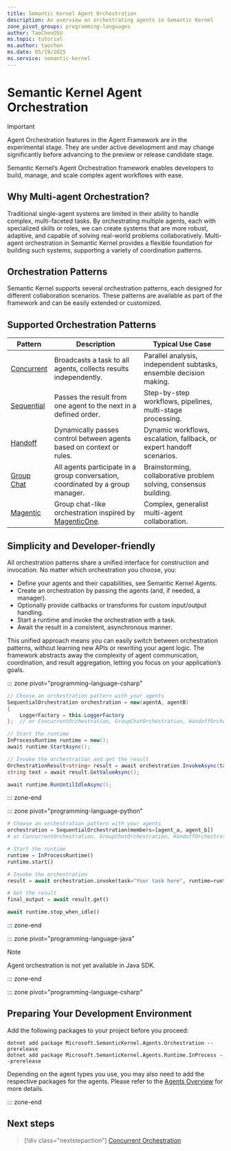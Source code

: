 ```yaml
---
title: Semantic Kernel Agent Orchestration
description: An overview on orchestrating agents in Semantic Kernel
zone_pivot_groups: programming-languages
author: TaoChenOSU
ms.topic: tutorial
ms.author: taochen
ms.date: 05/19/2025
ms.service: semantic-kernel
---
```


# Semantic Kernel Agent Orchestration

> [!IMPORTANT]
> Agent Orchestration features in the Agent Framework are in the experimental stage. They are under active development and may change significantly before advancing to the preview or release candidate stage.

Semantic Kernel’s Agent Orchestration framework enables developers to build, manage, and scale complex agent workflows with ease.

## Why Multi-agent Orchestration?

Traditional single-agent systems are limited in their ability to handle complex, multi-faceted tasks. By orchestrating multiple agents, each with specialized skills or roles, we can create systems that are more robust, adaptive, and capable of solving real-world problems collaboratively. Multi-agent orchestration in Semantic Kernel provides a flexible foundation for building such systems, supporting a variety of coordination patterns.

## Orchestration Patterns

Semantic Kernel supports several orchestration patterns, each designed for different collaboration scenarios. These patterns are available as part of the framework and can be easily extended or customized.

## Supported Orchestration Patterns

| Pattern                       | Description                                                                                                                                                                         | Typical Use Case                                                      |
| ----------------------------- | ----------------------------------------------------------------------------------------------------------------------------------------------------------------------------------- | --------------------------------------------------------------------- |
| [Concurrent](./concurrent.md) | Broadcasts a task to all agents, collects results independently.                                                                                                                    | Parallel analysis, independent subtasks, ensemble decision making.    |
| [Sequential](./sequential.md) | Passes the result from one agent to the next in a defined order.                                                                                                                    | Step-by-step workflows, pipelines, multi-stage processing.            |
| [Handoff](./handoff.md)       | Dynamically passes control between agents based on context or rules.                                                                                                                | Dynamic workflows, escalation, fallback, or expert handoff scenarios. |
| [Group Chat](./group-chat.md) | All agents participate in a group conversation, coordinated by a group manager.                                                                                                     | Brainstorming, collaborative problem solving, consensus building.     |
| [Magentic](./magentic.md)     | Group chat-like orchestration inspired by [MagenticOne](https://www.microsoft.com/en-us/research/articles/magentic-one-a-generalist-multi-agent-system-for-solving-complex-tasks/). | Complex, generalist multi-agent collaboration.                        |

## Simplicity and Developer-friendly

All orchestration patterns share a unified interface for construction and invocation. No matter which orchestration you choose, you:

- Define your agents and their capabilities, see Semantic Kernel Agents.
- Create an orchestration by passing the agents (and, if needed, a manager).
- Optionally provide callbacks or transforms for custom input/output handling.
- Start a runtime and invoke the orchestration with a task.
- Await the result in a consistent, asynchronous manner.

This unified approach means you can easily switch between orchestration patterns, without learning new APIs or rewriting your agent logic. The framework abstracts away the complexity of agent communication, coordination, and result aggregation, letting you focus on your application’s goals.

::: zone pivot="programming-language-csharp"

```csharp
// Choose an orchestration pattern with your agents
SequentialOrchestration orchestration = new(agentA, agentB)
{
    LoggerFactory = this.LoggerFactory
};  // or ConcurrentOrchestration, GroupChatOrchestration, HandoffOrchestration, MagenticOrchestration, ...

// Start the runtime
InProcessRuntime runtime = new();
await runtime.StartAsync();

// Invoke the orchestration and get the result
OrchestrationResult<string> result = await orchestration.InvokeAsync(task, runtime);
string text = await result.GetValueAsync();

await runtime.RunUntilIdleAsync();
```

::: zone-end

::: zone pivot="programming-language-python"

```python
# Choose an orchestration pattern with your agents
orchestration = SequentialOrchestration(members=[agent_a, agent_b])
# or ConcurrentOrchestration, GroupChatOrchestration, HandoffOrchestration, MagenticOrchestration, ...

# Start the runtime
runtime = InProcessRuntime()
runtime.start()

# Invoke the orchestration
result = await orchestration.invoke(task="Your task here", runtime=runtime)

# Get the result
final_output = await result.get()

await runtime.stop_when_idle()
```

::: zone-end

::: zone pivot="programming-language-java"

> [!NOTE]
> Agent orchestration is not yet available in Java SDK.

::: zone-end

::: zone pivot="programming-language-csharp"

## Preparing Your Development Environment

Add the following packages to your project before you proceed:

```pwsh
dotnet add package Microsoft.SemanticKernel.Agents.Orchestration --prerelease
dotnet add package Microsoft.SemanticKernel.Agents.Runtime.InProcess --prerelease
```

Depending on the agent types you use, you may also need to add the respective packages for the agents. Please refer to the [Agents Overview](../agent-architecture.md#agent-types-in-semantic-kernel) for more details.

::: zone-end

## Next steps

> [!div class="nextstepaction"]
> [Concurrent Orchestration](./concurrent.md)
